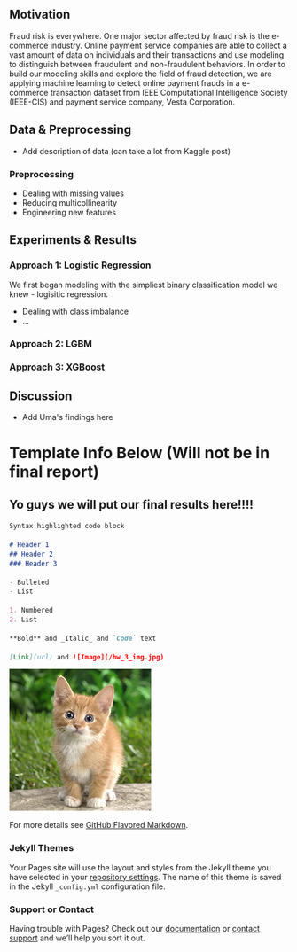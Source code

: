 ## Motivation

Fraud risk is everywhere. One major sector affected by fraud risk is the e-commerce industry. Online payment service companies are able to collect a vast amount of data on individuals and their transactions and use modeling to distinguish between fraudulent and non-fraudulent behaviors. In order to build our modeling skills and explore the field of fraud detection, we are applying machine learning to detect online payment frauds in a e-commerce transaction dataset from IEEE Computational Intelligence Society (IEEE-CIS) and payment service company, Vesta Corporation.

## Data & Preprocessing

- Add description of data (can take a lot from Kaggle post)

### Preprocessing
- Dealing with missing values
- Reducing multicollinearity
- Engineering new features

## Experiments & Results

### Approach 1: Logistic Regression

We first began modeling with the simpliest binary classification model we knew - logisitic regression. 
- Dealing with class imbalance
- ...

### Approach 2: LGBM


### Approach 3: XGBoost

## Discussion
- Add Uma's findings here


# Template Info Below (Will not be in final report)

## Yo guys we will put our final results here!!!!

```markdown
Syntax highlighted code block

# Header 1
## Header 2
### Header 3

- Bulleted
- List

1. Numbered
2. List

**Bold** and _Italic_ and `Code` text

[Link](url) and ![Image](/hw_3_img.jpg)

```
![alt text](hw_3_img.jpg)

For more details see [GitHub Flavored Markdown](https://guides.github.com/features/mastering-markdown/).

### Jekyll Themes

Your Pages site will use the layout and styles from the Jekyll theme you have selected in your [repository settings](https://github.com/umasreeram/fraud-detection-page.github.io/settings). The name of this theme is saved in the Jekyll `_config.yml` configuration file.

### Support or Contact

Having trouble with Pages? Check out our [documentation](https://help.github.com/categories/github-pages-basics/) or [contact support](https://github.com/contact) and we’ll help you sort it out.
